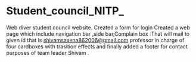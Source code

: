 # Student_council_NITP_
Web diver student council website.
Created a form for login
Created a web page which include navigation bar ,side bar,Complain box :That will mail to given id that is shivamsaxena862006@gmail.com
professor in charge of four cardboxes with trasition effects
and finally added a footer for contact purposes of team leader Shivam .
